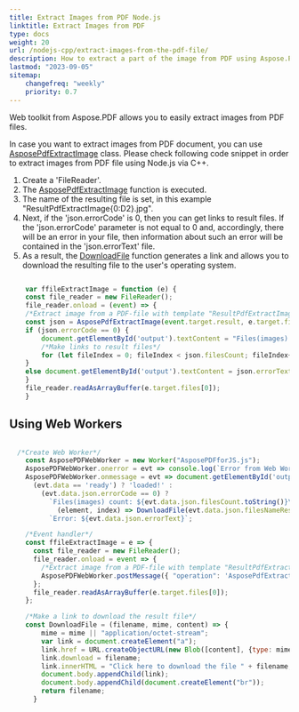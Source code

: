```yaml
---
title: Extract Images from PDF Node.js
linktitle: Extract Images from PDF
type: docs
weight: 20
url: /nodejs-cpp/extract-images-from-the-pdf-file/
description: How to extract a part of the image from PDF using Aspose.PDF for Node.js toolkit.
lastmod: "2023-09-05"
sitemap:
    changefreq: "weekly"
    priority: 0.7
---
```


Web toolkit from Aspose.PDF allows you to easily extract images from PDF files.

In case you want to extract images from PDF document, you can use [AsposePdfExtractImage](https://reference.aspose.com/pdf/nodejs-cpp/convert/asposepdfextractimage/) class. 
Please check following code snippet in order to extract images from PDF file using Node.js via C++.

1. Create a 'FileReader'.
1. The [AsposePdfExtractImage](https://reference.aspose.com/pdf/nodejs-cpp/convert/asposepdfextractimage/) function is executed.
1. The name of the resulting file is set, in this example "ResultPdfExtractImage{0:D2}.jpg".
1. Next, if the 'json.errorCode' is 0, then you can get links to result files. If the 'json.errorCode' parameter is not equal to 0 and, accordingly, there will be an error in your file, then information about such an error will be contained in the 'json.errorText' file.
1. As a result, the [DownloadFile](https://reference.aspose.com/pdf/nodejs-cpp/misc/downloadfile/) function generates a link and allows you to download the resulting file to the user's operating system.

```js

    var ffileExtractImage = function (e) {
    const file_reader = new FileReader();
    file_reader.onload = (event) => {
    /*Extract image from a PDF-file with template "ResultPdfExtractImage{0:D2}.jpg" ({0}, {0:D2}, {0:D3}, ... format page number), resolution 150 DPI and save*/
    const json = AsposePdfExtractImage(event.target.result, e.target.files[0].name, "ResultPdfExtractImage{0:D2}.jpg", 150);
    if (json.errorCode == 0) {
        document.getElementById('output').textContent = "Files(images) count: " + json.filesCount.toString();
        /*Make links to result files*/
        for (let fileIndex = 0; fileIndex < json.filesCount; fileIndex++) DownloadFile(json.filesNameResult[fileIndex], "image/jpeg");
    }
    else document.getElementById('output').textContent = json.errorText;
    }
    file_reader.readAsArrayBuffer(e.target.files[0]);
    }
```

## Using Web Workers

```js

  /*Create Web Worker*/
    const AsposePDFWebWorker = new Worker("AsposePDFforJS.js");
    AsposePDFWebWorker.onerror = evt => console.log(`Error from Web Worker: ${evt.message}`);
    AsposePDFWebWorker.onmessage = evt => document.getElementById('output').textContent = 
      (evt.data == 'ready') ? 'loaded!' :
        (evt.data.json.errorCode == 0) ? 
          `Files(images) count: ${evt.data.json.filesCount.toString()}\n${evt.data.params.forEach(
            (element, index) => DownloadFile(evt.data.json.filesNameResult[index], "image/jpeg", element) ) ?? ""}` : 
          `Error: ${evt.data.json.errorText}`;

    /*Event handler*/
    const ffileExtractImage = e => {
      const file_reader = new FileReader();
      file_reader.onload = event => {
        /*Extract image from a PDF-file with template "ResultPdfExtractImage{0:D2}.jpg" ({0}, {0:D2}, {0:D3}, ... format page number), resolution 150 DPI and save*/
        AsposePDFWebWorker.postMessage({ "operation": 'AsposePdfExtractImage', "params": [event.target.result, e.target.files[0].name, "ResultPdfExtractImage{0:D2}.jpg", 150] }, [event.target.result]);
      };
      file_reader.readAsArrayBuffer(e.target.files[0]);
    };

    /*Make a link to download the result file*/
    const DownloadFile = (filename, mime, content) => {
        mime = mime || "application/octet-stream";
        var link = document.createElement("a"); 
        link.href = URL.createObjectURL(new Blob([content], {type: mime}));
        link.download = filename;
        link.innerHTML = "Click here to download the file " + filename;
        document.body.appendChild(link); 
        document.body.appendChild(document.createElement("br"));
        return filename;
      }
```